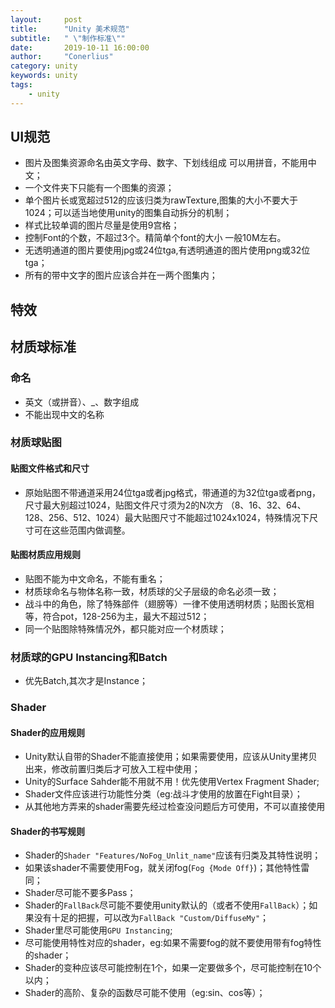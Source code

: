```yaml
---
layout:     post
title:      "Unity 美术规范"
subtitle:   " \"制作标准\""
date:       2019-10-11 16:00:00
author:     "Conerlius"
category: unity
keywords: unity
tags:
    - unity
---
```


## UI规范
- 图片及图集资源命名由英文字母、数字、下划线组成 可以用拼音，不能用中文；
- 一个文件夹下只能有一个图集的资源；
- 单个图片长或宽超过512的应该归类为rawTexture,图集的大小不要大于1024；可以适当地使用unity的图集自动拆分的机制；
- 样式比较单调的图片尽量是使用9宫格；
- 控制Font的个数，不超过3个。精简单个font的大小 一般10M左右。
- 无透明通道的图片要使用jpg或24位tga,有透明通道的图片使用png或32位tga；
- 所有的带中文字的图片应该合并在一两个图集内；

## 特效

## 材质球标准
### 命名
- 英文（或拼音）、_、数字组成
- 不能出现中文的名称

### 材质球贴图
#### 贴图文件格式和尺寸
- 原始贴图不带通道采用24位tga或者jpg格式，带通道的为32位tga或者png，尺寸最大别超过1024，贴图文件尺寸须为2的N次方 （8、16、32、64、128、256、512、1024）最大贴图尺寸不能超过1024x1024，特殊情况下尺寸可在这些范围内做调整。

#### 贴图材质应用规则
- 贴图不能为中文命名，不能有重名；
- 材质球命名与物体名称一致，材质球的父子层级的命名必须一致；
- 战斗中的角色，除了特殊部件（翅膀等）一律不使用透明材质；贴图长宽相等，符合pot，128-256为主，最大不超过512；
- 同一个贴图除特殊情况外，都只能对应一个材质球；

### 材质球的GPU Instancing和Batch
- 优先Batch,其次才是Instance；

### Shader
#### Shader的应用规则
- Unity默认自带的Shader不能直接使用；如果需要使用，应该从Unity里拷贝出来，修改前置归类后才可放入工程中使用；
- Unity的Surface Sahder能不用就不用！优先使用Vertex Fragment Shader;
- Shader文件应该进行功能性分类（eg:战斗才使用的放置在Fight目录）；
- 从其他地方弄来的shader需要先经过检查没问题后方可使用，不可以直接使用
  
#### Shader的书写规则
- Shader的`Shader "Features/NoFog_Unlit_name"`应该有归类及其特性说明；
- 如果该shader不需要使用Fog，就关闭fog(`Fog {Mode Off}`)；其他特性雷同；
- Shader尽可能不要多Pass；
- Shader的`FallBack`尽可能不要使用unity默认的（或者不使用`FallBack`）；如果没有十足的把握，可以改为`FallBack "Custom/DiffuseMy"`；
- Shader里尽可能使用`GPU Instancing`;
- 尽可能使用特性对应的shader，eg:如果不需要fog的就不要使用带有fog特性的shader；
- Shader的变种应该尽可能控制在1个，如果一定要做多个，尽可能控制在10个以内；
- Shader的高阶、复杂的函数尽可能不使用（eg:sin、cos等）；